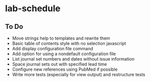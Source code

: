 # lab-schedule

## To Do

* Move strings help to templates and rewrite them
* Basic table of contents style with no selection javascript
* Add display configuration file command
* Add option for using a nondefault configuration file
* List journal set numbers and dates without issue information
* Space journal sets out with specified lead time
* Configure new references using PubMed if possible
* Write more tests (especially for view output) and restructure tests
